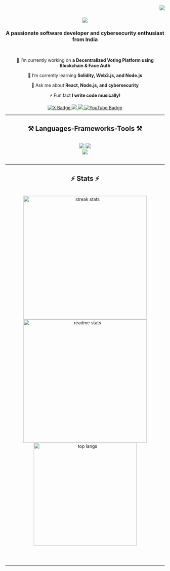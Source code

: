 <img align="right" src="https://visitor-badge.laobi.icu/badge?page_id=salesp07.salesp07" />

<h1 align="center">
    <img src="https://readme-typing-svg.herokuapp.com/?font=Righteous&size=35&center=true&vCenter=true&width=500&height=70&duration=4000&lines=Hi+There!+👋;+I'm+Diggaj+Ugvekar!;" />
</h1>

<h3 align="center">A passionate software developer and cybersecurity enthusiast from India </h3>

<br/>

<div align="center">
 
 🔭 I’m currently working on **a Decentralized Voting Platform using Blockchain & Face Auth**
 
 🌱 I’m currently learning **Solidity, Web3.js, and Node.js**

 💬 Ask me about **React, Node.js, and cybersecurity**

 ⚡ Fun fact **I write code musically!**

</div>

 
<div align="center"> 
<a href="https://twitter.com/diggajugvekar" target="_blank">
  <img 
    src="https://img.shields.io/badge/-X-blue?style=for-the-badge&logo=x&logoColor=white" 
    alt="X Badge" 
  />
</a>

  <a href="https://www.linkedin.com/in/diggajugvekar" target="_blank">
    <img src="https://img.shields.io/badge/LinkedIn-0077B5?style=for-the-badge&logo=linkedin&logoColor=white" target="_blank" />
  </a>
  <a href="https://www.diggajugvekar.tech/" target="_blank">
     <img src="https://img.shields.io/badge/Portfolio-FF5722?style=for-the-badge&logo=todoist&logoColor=white" target="_blank" /> 
  </a>

<a href="https://www.youtube.com/@DiggajMusic" target="_blank">
  <img 
    src="https://img.shields.io/badge/-YouTube-red?style=for-the-badge&logo=youtube&logoColor=white" 
    alt="YouTube Badge" 
  />
</a>


</div>

 <hr/>
 
<h2 align="center">⚒️ Languages-Frameworks-Tools ⚒️</h2>
<br/>
<div align="center">
    <img src="https://skillicons.dev/icons?i=react,html,css,vscode,github,figma,tailwind,git,linux" />
    <img src="https://skillicons.dev/icons?i=nodejs,python,javascript,typescript,express,mongodb,c,java" /><br>
    <img src="https://skillicons.dev/icons?i=solidity,kali,postman,bash,php" />
</div>



<br/>
<hr/>

<h2 align="center">⚡ Stats ⚡</h2>
<br>
<div align=center>
  <img width=390 src="https://github-readme-streak-stats-salesp07.vercel.app/?user=salesp07&count_private=true&theme=react&border_radius=10" alt="streak stats"/>
  <img width=390 src="https://github-readme-stats-salesp07.vercel.app/api?username=salesp07&count_private=true&show_icons=true&theme=react&rank_icon=github&border_radius=10" alt="readme stats" />
  <br/>
  <img width=325 align="center" src="https://github-readme-stats-salesp07.vercel.app/api/top-langs/?username=salesp07&hide=HTML&langs_count=8&layout=compact&theme=react&border_radius=10&size_weight=0.5&count_weight=0.5&exclude_repo=github-readme-stats" alt="top langs" />
</div>

<br/><br/>

<hr/>

<br/>

<br/>
